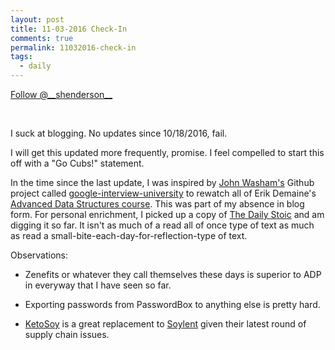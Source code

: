 ```yaml
---
layout: post
title: 11-03-2016 Check-In
comments: true
permalink: 11032016-check-in
tags:
  - daily
---
```


<div><!-- <a href="https://twitter.com/share" class="twitter-share-button" data-via="__shenderson__">Tweet</a> --><a class="twitter-follow-button" data-show-count="false" href="https://twitter.com/__shenderson__">Follow @__shenderson__</a> <script>!function(d,s,id){var js,fjs=d.getElementsByTagName(s)[0],p=/^http:/.test(d.location)?'http':'https';if(!d.getElementById(id)){js=d.createElement(s);js.id=id;js.src=p+'://platform.twitter.com/widgets.js';fjs.parentNode.insertBefore(js,fjs);}}(document, 'script', 'twitter-wjs');</script></div>

<script>!function(d,s,id){var js,fjs=d.getElementsByTagName(s)[0];if(!d.getElementById(id)){js=d.createElement(s);js.id=id;js.src="//platform.twitter.com/widgets.js";fjs.parentNode.insertBefore(js,fjs);}}(document,"script","twitter-wjs");</script>

&nbsp;

I suck at blogging.  No updates since 10/18/2016, fail.

I will get this updated more frequently, promise.  I feel compelled to start 
this off with a "Go Cubs!" statement.  

In the time since the last update, I was inspired by [John Washam's](https://github.com/jwasham) Github project 
called [google-interview-university](https://github.com/jwasham/google-interview-university) to rewatch all of 
Erik Demaine's [Advanced Data Structures course](http://courses.csail.mit.edu/6.851/).  This was part of my absence in 
blog form.  For personal enrichment, I picked up a copy of [The Daily Stoic](http://amzn.to/2flGEBI) and am digging it so far.  It 
isn't as much of a read all of once type of text as much as read a small-bite-each-day-for-reflection-type of text.

Observations:

  * Zenefits or whatever they call themselves these days is superior to ADP in everyway that I have seen so far.

  * Exporting passwords from PasswordBox to anything else is pretty hard.

  * [KetoSoy](http://amzn.to/2eseZkX) is a great replacement to [Soylent](http://amzn.to/2eiBKnY) given 
  their latest round of supply chain issues.


